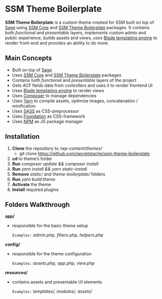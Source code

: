 # SSM Theme Boilerplate

**SSM Theme Boilerplate** is a custom theme created for SSM built on top of [Sage](https://roots.io/sage/) using [SSM Core](https://github.com/secretstache/ssm-core) and [SSM Theme Boilerplate](https://github.com/secretstache/ssm-theme-boilerplate) packages. It contains both *functional* and *presentable* layers, *implements* custom admin and public experience, *builds* assets and views, *uses* [Blade templating engine](https://laravel.com/docs/5.7/blade) to render front-end and *provides* an ability to do more.

## Main Concepts

- Built on top of [Sage](https://roots.io/sage/)
- Uses [SSM Core](https://github.com/secretstache/ssm-core) and [SSM Theme Boilerplate](https://github.com/secretstache/ssm-theme-boilerplate) packages
- Contains both *functional* and *presentable* layers of the project
- Gets ACF fields data from controllers and uses it to render frontend UI
- Uses [Blade templating engine](https://laravel.com/docs/5.7/blade) to render views
- Uses [Composer](https://getcomposer.org/) to manage dependencies
- Uses [Yarn](https://yarnpkg.com/en/) to compile assets, optimize images, concatenation / minification
- Uses [SASS](https://sass-lang.com/) as CSS-preprocessor
- Uses [Foundation](https://foundation.zurb.com/) as CSS-framework
- Uses [NPM](https://www.npmjs.com/) as JS package manager

## Installation

1. **Clone** the repository to */wp-content/themes/*
	- git clone https://github.com/secretstache/ssm-theme-boilerplate
2. **cd** to theme’s folder
3. **Run** *composer update && composer install*
4. **Run** *yarn install && yarn static-install*
5. **Remove** *static/* and *theme-boilerplate/* folders
6. **Run** *yarn build:theme*
7. **Activate** the theme
8. **Install** required plugins


## Folders Walkthrough

**app/**

- responsible for the basic theme setup

	`Examples:` *admin.php, filters.php, helpers.php*

**config/**

- responsible for the theme configuration

	`Examples:` *assets.php, app.php, view.php*

**resources/**

- contains assets and presentable UI elements

	`Examples:` *templates/, modules/, assets/*